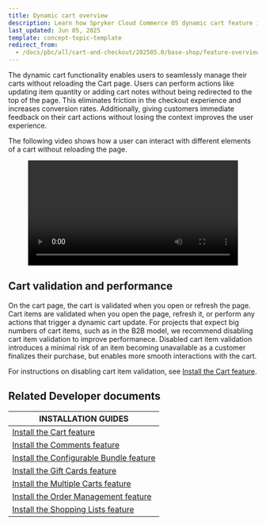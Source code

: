 ```yaml
---
title: Dynamic cart overview
description: Learn how Spryker Cloud Commerce OS dynamic cart feature improves user experience with seamless cart management and a frictionless checkout process.
last_updated: Jun 05, 2025
template: concept-topic-template
redirect_from:
  - /docs/pbc/all/cart-and-checkout/202505.0/base-shop/feature-overviews/cart-feature-overview/dynamic-cart-overview.html
---
```


The dynamic cart functionality enables users to seamlessly manage their carts without reloading the Cart page. Users can perform actions like updating item quantity or adding cart notes without being redirected to the top of the page. This eliminates friction in the checkout experience and increases conversion rates. Additionally, giving customers immediate feedback on their cart actions without losing the context improves the user experience.

The following video shows how a user can interact with different elements of a cart without reloading the page.

<figure class="video_container">
    <video width="100%" height="auto" controls>
    <source src="https://spryker.s3.eu-central-1.amazonaws.com/docs/About/Releases/release-notes-202410.0.md/dynamic-cart-video.mp4" type="video/mp4">
  </video>
</figure>

## Cart validation and performance

On the cart page, the cart is validated when you open or refresh the page. Cart items are validated when you open the page, refresh it, or perform any actions that trigger a dynamic cart update. For projects that expect big numbers of cart items, such as in the B2B model, we recommend disabling cart item validation to improve performanece. Disabled cart item validation introduces a minimal risk of an item becoming unavailable as a customer finalizes their purchase, but enables more smooth interactions with the cart.

For instructions on disabling cart item validation, see [Install the Cart feature](/docs/pbc/all/cart-and-checkout/latest/base-shop/install-and-upgrade/install-features/install-the-cart-feature.html).

## Related Developer documents

| INSTALLATION GUIDES |
|---------|
| [Install the Cart feature](/docs/pbc/all/cart-and-checkout/latest/base-shop/install-and-upgrade/install-features/install-the-cart-feature.html) |
| [Install the Comments feature](/docs/pbc/all/cart-and-checkout/latest/base-shop/install-and-upgrade/install-features/install-the-comments-feature.html) |
| [Install the Configurable Bundle feature](/docs/pbc/all/product-information-management/latest/base-shop/install-and-upgrade/install-features/install-the-configurable-bundle-feature.html) |
| [Install the Gift Cards feature](/docs/pbc/all/gift-cards/latest/install-and-upgrade/install-the-gift-cards-feature.html) |
| [Install the Multiple Carts feature](/docs/pbc/all/cart-and-checkout/latest/base-shop/install-and-upgrade/install-features/install-the-multiple-carts-feature.html) |
| [Install the Order Management feature](/docs/pbc/all/order-management-system/latest/base-shop/install-and-upgrade/install-features/install-the-order-management-feature.html) |
| [Install the Shopping Lists feature](/docs/pbc/all/shopping-list-and-wishlist/latest/base-shop/install-and-upgrade/install-features/install-the-shopping-lists-feature.html) |











